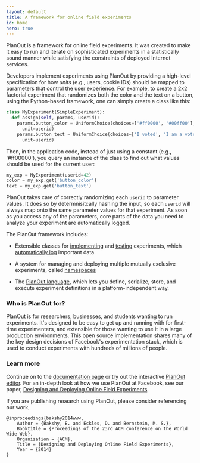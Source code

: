 ```yaml
---
layout: default
title: A framework for online field experiments
id: home
hero: true
---
```


PlanOut is a framework for online field experiments. It was created to make it
easy to run and iterate on sophisticated experiments in a statistically sound manner
while satisfying the constraints of deployed Internet services.

Developers implement experiments using PlanOut by providing a high-level
specification for how _units_ (e.g., users, cookie IDs) should be mapped to
parameters that control the user experience.
For example, to create a 2x2 factorial experiment that randomizes both the color
and the text on a button, using the Python-based framework, one can simply
create a class like this:

```python
class MyExperiment(SimpleExperiment):
  def assign(self, params, userid):
    params.button_color = UniformChoice(choices=['#ff0000', '#00ff00'],
      unit=userid)
    params.button_text = UniformChoice(choices=['I voted', 'I am a voter'],
      unit=userid)
```

Then, in the application code, instead of just using a constant (e.g., '#ff00000'),
you query an instance of the class to find out what
values should be used for the current user:

```python
my_exp = MyExperiment(userid=42)
color = my_exp.get('button_color')
text = my_exp.get('button_text')
```

PlanOut takes care of correctly randomizing each ``userid`` to parameter values.
It does so by determnisitcally hashing the input, so each ``userid`` will always map onto the
same parameter values for that experiment. As soon as you access any of the parameters,
core parts of the data you need to analyze your experiment are automatically
logged.

The PlanOut framework includes:

  * Extensible classes for [implementing](docs/getting-started.html) and [testing](docs/testing.html) experiments, which [automatically log](docs/logging.html)
  important data.

  * A system for managing and deploying multiple mutually exclusive experiments, called [namespaces](docs/namespaces.html)

  * The [PlanOut language](docs/planout-language.html), which lets you define,
  serialize, store, and execute experiment definitions in a platform-independent way.

### Who is PlanOut for?
PlanOut is for researchers, businesses, and students wanting to run experiments.
It's designed to be easy to get up and running with for first-time experimenters,
and extensible for those wanting to use it in a large production environments.
This open source implementation shares many of the key design decisions of Facebook's
experimentation stack, which is used to conduct experiments with hundreds of
millions of people.


### Learn more
Continue on to the [documentation page](docs/getting-started.html) or try out the
interactive [PlanOut editor](planout-editor.herokuapp.com).
For an in-depth look at how we use PlanOut at Facebook, see our paper, [Designing and Deploying Online Field Experiments](http://arxiv.org/pdf/1409.3174v1.pdf).

If you are publishing research using PlanOut, please consider referencing our work,

```
@inproceedings{bakshy2014www,
	Author = {Bakshy, E. and Eckles, D. and Bernstein, M. S.},
	Booktitle = {Proceedings of the 23rd ACM conference on the World Wide Web},
	Organization = {ACM},
	Title = {Designing and Deploying Online Field Experiments},
	Year = {2014}
}
```
